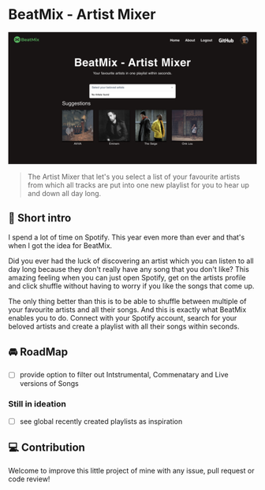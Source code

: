 # BeatMix - Artist Mixer

![Screenshot](./media/Screenshot.png)

> The Artist Mixer that let&#39;s you select a list of your favourite artists from which all tracks are put into one new playlist for you to hear up and down all day long.

## :wave: Short intro
I spend a lot of time on Spotify. This year even more than ever and that's when I got the idea for BeatMix.


Did you ever had the luck of discovering an artist which you can listen to all day long because they don't really have
any song that you don't like? This amazing feeling when you can just open Spotify, get on the artists profile and click shuffle
without having to worry if you like the songs that come up.


The only thing better than this is to be able to shuffle between multiple of your favourite artists and all their songs.
And this is exactly what BeatMix enables you to do. Connect with your Spotify account, search for your beloved artists and
create a playlist with all their songs within seconds.

## :oncoming_automobile: RoadMap

- [ ] provide option to filter out Intstrumental, Commenatary and Live versions of Songs

### Still in ideation
- [ ] see global recently created playlists as inspiration

## :computer: Contribution
Welcome to improve this little project of mine with any issue, pull request or code review!

